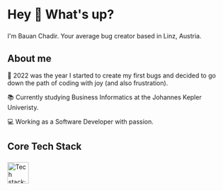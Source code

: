 <h1 align="left">Hey 👋 What's up?</h1>

###

<p align="left">I'm Bauan Chadir. Your average bug creator based in Linz, Austria.</p>

###

<h2 align="left">About me</h2>
<p align="left">🚀 2022 was the year I started to create my first bugs and decided to go down the path of coding with joy (and also frustration).</p>
<p align="left">📚 Currently studying Business Informatics at the Johannes Kepler Univeristy.</p>
<p align="left">💻 Working as a Software Developer with passion.</p>

<h2 align="left">Core Tech Stack</h2>

###

<p align="left">
  <img src="https://skillicons.dev/icons?i=js,nodejs,java,laravel,python" height="48" alt="Tech stack: JS, Node.js, Java, Laravel, Python" />
</p>

###

